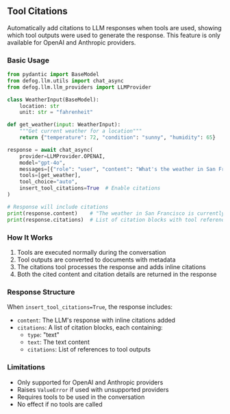 ## Tool Citations

Automatically add citations to LLM responses when tools are used, showing which tool outputs were used to generate the response. This feature is only available for OpenAI and Anthropic providers.

### Basic Usage

```python
from pydantic import BaseModel
from defog.llm.utils import chat_async
from defog.llm.llm_providers import LLMProvider

class WeatherInput(BaseModel):
    location: str
    unit: str = "fahrenheit"

def get_weather(input: WeatherInput):
    """Get current weather for a location"""
    return {"temperature": 72, "condition": "sunny", "humidity": 65}

response = await chat_async(
    provider=LLMProvider.OPENAI,
    model="gpt-4o",
    messages=[{"role": "user", "content": "What's the weather in San Francisco?"}],
    tools=[get_weather],
    tool_choice="auto",
    insert_tool_citations=True  # Enable citations
)

# Response will include citations
print(response.content)    # "The weather in San Francisco is currently sunny with a temperature of 72°F [1]..."
print(response.citations)  # List of citation blocks with tool references
```

### How It Works

1. Tools are executed normally during the conversation
2. Tool outputs are converted to documents with metadata
3. The citations tool processes the response and adds inline citations
4. Both the cited content and citation details are returned in the response

### Response Structure

When `insert_tool_citations=True`, the response includes:
- `content`: The LLM's response with inline citations added
- `citations`: A list of citation blocks, each containing:
  - `type`: "text"
  - `text`: The text content
  - `citations`: List of references to tool outputs

### Limitations

- Only supported for OpenAI and Anthropic providers
- Raises `ValueError` if used with unsupported providers
- Requires tools to be used in the conversation
- No effect if no tools are called